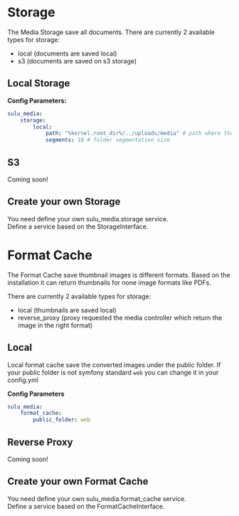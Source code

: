 # Storage
The Media Storage save all documents.
There are currently 2 available types for storage:
 - local (documents are saved local)
 - s3 (documents are saved on s3 storage)

## Local Storage

**Config Parameters:**

``` yml
sulu_media:
    storage:
        local:
            path: "%kernel.root_dir%/../uploads/media" # path where the documents will be saved
            segments: 10 # folder segmentation size
```

## S3

Coming soon!

## Create your own Storage

You need define your own sulu_media.storage service.  
Define a service based on the StorageInterface.

# Format Cache
The Format Cache save thumbnail images is different formats.
Based on the installation it can return thumbnails for none image formats like PDFs.

There are currently 2 available types for storage:
 - local (thumbnails are saved local)
 - reverse_proxy (proxy requested the media controller which return the image in the right format)

## Local

Local format cache save the converted images under the public folder. If your public folder is not symfony standard `web` you can change it in your config.yml

**Config Parameters** 

``` yml
sulu_media:
    format_cache:
        public_folder: web
```

## Reverse Proxy

Coming soon!

## Create your own Format Cache

You need define your own sulu_media.format_cache service.  
Define a service based on the FormatCacheInterface.

